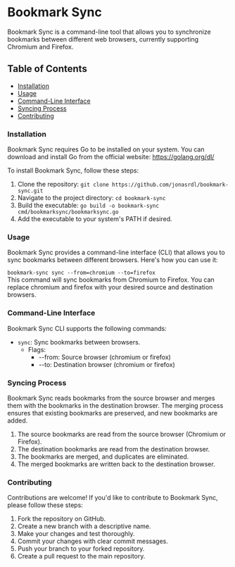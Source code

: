# Bookmark Sync
Bookmark Sync is a command-line tool that allows you to synchronize bookmarks between different web browsers, currently supporting Chromium and Firefox.

## Table of Contents
- [Installation](https://github.com/jonasrdl/bookmark-sync/tree/main#installation)
- [Usage](https://github.com/jonasrdl/bookmark-sync/tree/main#usage)
- [Command-Line Interface](https://github.com/jonasrdl/bookmark-sync/tree/main#command-line-interface)
- [Syncing Process](https://github.com/jonasrdl/bookmark-sync/tree/main#syncing-process)
- [Contributing](https://github.com/jonasrdl/bookmark-sync/tree/main#contributing)

### Installation
Bookmark Sync requires Go to be installed on your system. You can download and install Go from the official website: https://golang.org/dl/

To install Bookmark Sync, follow these steps:

1. Clone the repository:
`git clone https://github.com/jonasrdl/bookmark-sync.git`
2. Navigate to the project directory:
`cd bookmark-sync`
3. Build the executable:
`go build -o bookmark-sync cmd/bookmarksync/bookmarksync.go`
4. Add the executable to your system's PATH if desired.

### Usage
Bookmark Sync provides a command-line interface (CLI) that allows you to sync bookmarks between different browsers. Here's how you can use it:


`bookmark-sync sync --from=chromium --to=firefox`   
This command will sync bookmarks from Chromium to Firefox. You can replace chromium and firefox with your desired source and destination browsers.

### Command-Line Interface
Bookmark Sync CLI supports the following commands:

- `sync`: Sync bookmarks between browsers.
  - Flags:
    - --from: Source browser (chromium or firefox)
    - --to: Destination browser (chromium or firefox)
    
  
### Syncing Process
Bookmark Sync reads bookmarks from the source browser and merges them with the bookmarks in the destination browser. The merging process ensures that existing bookmarks are preserved, and new bookmarks are added.   
1. The source bookmarks are read from the source browser (Chromium or Firefox).
2. The destination bookmarks are read from the destination browser.
3. The bookmarks are merged, and duplicates are eliminated.
4. The merged bookmarks are written back to the destination browser.

### Contributing
Contributions are welcome! If you'd like to contribute to Bookmark Sync, please follow these steps:

1. Fork the repository on GitHub.
2. Create a new branch with a descriptive name.
3. Make your changes and test thoroughly.
4. Commit your changes with clear commit messages.
5. Push your branch to your forked repository.
6. Create a pull request to the main repository.
